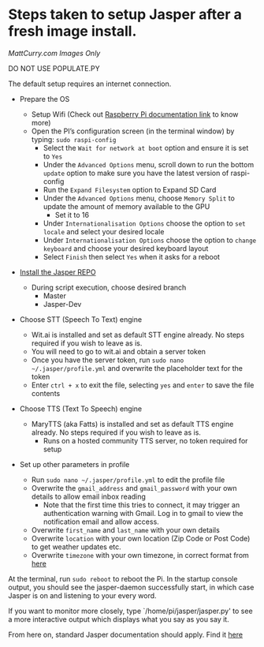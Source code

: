 # Steps taken to setup Jasper after a fresh image install. 

_MattCurry.com Images Only_

DO NOT USE POPULATE.PY

The default setup requires an internet connection.

* Prepare the OS
  * Setup Wifi (Check out [Raspberry Pi documentation link](https://www.raspberrypi.org/documentation/configuration/wireless/wireless-cli.md) to know more)
  * Open the PI’s configuration screen (in the terminal window) by typing: `sudo raspi-config`
    * Select the `Wait for network at boot` option and ensure it is set to `Yes`
    * Under the `Advanced Options` menu, scroll down to run the bottom `update` option to make sure you have the latest version of raspi-config
    * Run the `Expand Filesystem` option to Expand SD Card
    * Under the `Advanced Options` menu, choose `Memory Split` to update the amount of memory available to the GPU
      * Set it to 16
    * Under `Internationalisation Options` choose the option to `set locale` and select your desired locale
    * Under `Internationalisation Options` choose the option to `change keyboard` and choose your desired keyboard layout
    * Select `Finish` then select `Yes` when it asks for a reboot

* [Install the Jasper REPO](installation.md)
  * During script execution, choose desired branch
    * Master
    * Jasper-Dev

* Choose STT (Speech To Text) engine
  * Wit.ai is installed and set as default STT engine already. No steps required if you wish to leave as is.
   * You will need to go to wit.ai and obtain a server token
   * Once you have the server token, run `sudo nano ~/.jasper/profile.yml` and overwrite the placeholder text for the token
   * Enter `ctrl + x` to exit the file, selecting `yes` and `enter` to save the file contents

* Choose TTS (Text To Speech) engine
  * MaryTTS (aka Fatts) is installed and set as default TTS engine already. No steps required if you wish to leave as is.
    * Runs on a hosted community TTS server, no token required for setup

* Set up other parameters in profile
  * Run `sudo nano ~/.jasper/profile.yml` to edit the profile file
  * Overwrite the `gmail_address` and `gmail_password` with your own details to allow email inbox reading
    * Note that the first time this tries to connect, it may trigger an authentication warning with Gmail. Log in to gmail to view the notification email and allow access.
  * Overwrite `first_name` and `last_name` with your own details
  * Overwrite `location` with your own location (Zip Code or Post Code) to get weather updates etc.
  * Overwrite `timezone` with your own timezone, in correct format from [here](http://www.timeanddate.com/time/zones/)

At the terminal, run `sudo reboot` to reboot the Pi.  In the startup console output, you should see the jasper-daemon successfully start, in which case Jasper is on and listening to your every word.

If you want to monitor more closely, type `/home/pi/jasper/jasper.py' to see a more interactive output which displays what you say as you say it.

From here on, standard Jasper documentation should apply.  Find it [here](http://jasperproject.github.io/documentation/)
